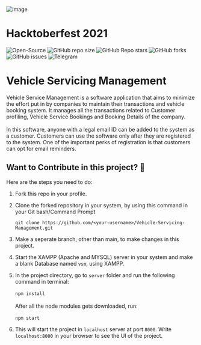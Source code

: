 ![image](https://user-images.githubusercontent.com/76521428/136322672-09fb169c-555c-48fd-bdeb-5eb51aa40e94.png)

# Hacktoberfest 2021

![Open-Source](https://img.shields.io/badge/-OPEN--SOURCE-%236fff00?style=for-the-badge&logo=github)
![GitHub repo size](https://img.shields.io/github/repo-size/AKSHATNEMA/Vehicle-Servicing-Management?color=green&label=SIZE&logo=github&style=for-the-badge)
![GitHub Repo stars](https://img.shields.io/github/stars/AKSHATNEMA/Vehicle-Servicing-Management?color=%2381f200&logo=github&style=for-the-badge)
![GitHub forks](https://img.shields.io/github/forks/AKSHATNEMA/Vehicle-Servicing-Management?color=%2300c8ff&logo=github&style=for-the-badge)
![GitHub issues](https://img.shields.io/github/issues/AKSHATNEMA/Vehicle-Servicing-Management?color=%23f6ff00&logo=github&style=for-the-badge)
![Telegram](https://img.shields.io/badge/-TELEGRAM-%2300d5ff?style=for-the-badge&logo=TELEGRAM&color=39c3ed&url=https://t.me/joinchat/YaYtDpKRN6A2Njg1)

# Vehicle Servicing Management
Vehicle Service Management is a software application that aims to minimize the effort put in by companies to maintain their transactions and vehicle booking system. It manages all the transactions related to Customer profiling, Vehicle Service Bookings and Booking Details of the company. <br /> <br />
In this software, anyone with a legal email ID can be added to the system as a customer. Customers can use the software only after they are registered to the system. One of the important perks of registration is that customers can opt for email reminders.

## Want to Contribute in this project? 🚀

Here are the steps you need to do:

1. Fork this repo in your profile.
2. Clone the forked repository in your system, by using this command in your Git bash/Command Prompt

   `git clone https://github.com/<your-username>/Vehicle-Servicing-Management.git`
  
3. Make a seperate branch, other than main, to make changes in this project.
4. Start the XAMPP (Apache and MYSQL) server in your system and make a blank Database named `vsm`, using XAMPP.
5. In the project directory, go to `server` folder and run the following command in terminal: <br /><br />
   `npm install` <br /> <br />
   After all the node modules gets downloaded, run: <br /> <br />
   `npm start`
6. This will start the project in `localhost` server at port `8000`. Write `localhost:8000` in your browser to see the UI of the project.
   
